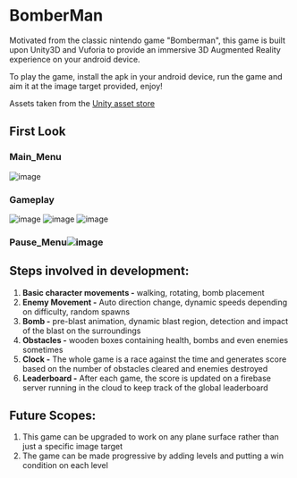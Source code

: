 # BomberMan
Motivated from the classic nintendo game "Bomberman", this game is built upon Unity3D and Vuforia to provide an immersive 3D Augmented Reality experience on your android device.

To play the game, install the apk in your android device, run the game and aim it at the image target provided, enjoy!

Assets taken from the [Unity asset store](https://assetstore.unity.com/?gclid=Cj0KCQiAi9mPBhCJARIsAHchl1z52KMDOvktJJuYpZwUmGRrSgj2Kuupn0Ychu8Rh-yOXi5ARzhbVhAaAsC_EALw_wcB&gclsrc=aw.ds)

## First Look
### Main_Menu
![image](https://user-images.githubusercontent.com/24416093/151710321-9f92c2cd-94ce-43b2-a40b-a6c7ba620381.png)
### Gameplay
![image](https://user-images.githubusercontent.com/24416093/151710482-52f3e086-8f68-4796-aa0e-2ec5de56e5db.png)
![image](https://user-images.githubusercontent.com/24416093/151710494-c9ca9d19-dd7c-4f62-be77-07a16cb14608.png)
![image](https://user-images.githubusercontent.com/24416093/151710493-7f7d8c3b-a407-4bb0-b83b-914fafb3ea80.png)
### Pause_Menu![image](https://user-images.githubusercontent.com/24416093/151710495-342acef2-11c3-466b-996b-5d5031c0caf6.png)


## Steps involved in development:
1. **Basic character movements -** walking, rotating, bomb placement
2. **Enemy Movement -** Auto direction change, dynamic speeds depending on difficulty, random spawns
3. **Bomb -** pre-blast animation, dynamic blast region, detection and impact of the blast on the surroundings
4. **Obstacles -** wooden boxes containing health, bombs and even enemies sometimes
5. **Clock -** The whole game is a race against the time and generates score based on the number of obstacles cleared and enemies destroyed
6. **Leaderboard -** After each game, the score is updated on a firebase server running in the cloud to keep track of the global leaderboard


## Future Scopes:
1. This game can be upgraded to work on any plane surface rather than just a specific image target
2. The game can be made progressive by adding levels and putting a win condition on each level
